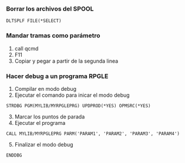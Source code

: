 ### Borrar los archivos del SPOOL

```
DLTSPLF FILE(*SELECT)
```

### Mandar tramas como parámetro

1. call qcmd
2. F11
3. Copiar y pegar a partir de la segunda linea

### Hacer debug a un programa RPGLE

1. Compilar en modo debug
2. Ejecutar el comando para inicar el modo debug

```cobol
STRDBG PGM(MYLIB/MYRPGLEPRG) UPDPROD(*YES) OPMSRC(*YES)
```

3. Marcar los puntos de parada
4. Ejecutar el programa

```cobol
CALL MYLIB/MYRPGLEPRG PARM('PARAM1', 'PARAM2', 'PARAM3', 'PARAM4')
```

5. Finalizar el modo debug

```cobol
ENDDBG
```
